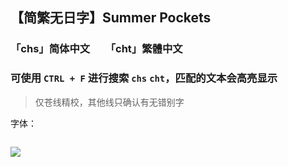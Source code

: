 ## 【简繁无日字】Summer Pockets
### 「chs」简体中文　　「cht」繁體中文
### 可使用 `CTRL + F` 进行搜索 `chs` `cht`，匹配的文本会高亮显示
> 仅苍线精校，其他线只确认有无错别字

字体：
```

```

![](https://pic1.imgdb.cn/item/68e52d35c5157e1a885b7ec3.jpg)
